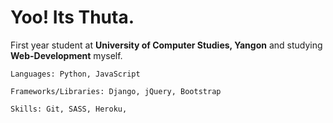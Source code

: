 # Yoo! Its Thuta.

  First year student at __University of Computer Studies, Yangon__ and studying __Web-Development__ myself.
  
  
  ```
  Languages: Python, JavaScript
  ```

  ```
  Frameworks/Libraries: Django, jQuery, Bootstrap
  ```
   ```
  Skills: Git, SASS, Heroku, 
  ```
